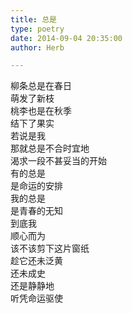 ```yaml
---  
title: 总是  
type: poetry  
date: 2014-09-04 20:35:00  
author: Herb  

---  
```

柳条总是在春日  
萌发了新枝  
桃李也是在秋季  
结下了果实    
若说是我  
那就总是不合时宜地  
渴求一段不甚妥当的开始    
有的总是  
是命运的安排  
我的总是  
是青春的无知    
到底我  
顺心而为  
该不该剪下这片窗纸  
趁它还未泛黄  
还未成史  
还是静静地  
听凭命运驱使